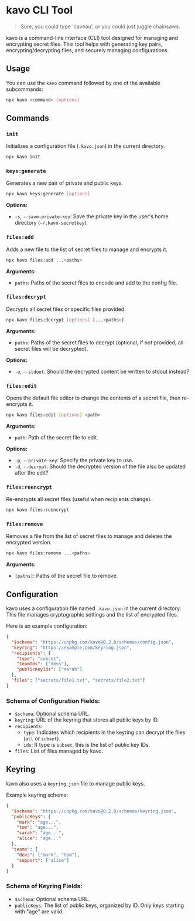 # kavo CLI Tool

> Sure, you could type 'caveau', or you could just juggle chainsaws.

kavo is a command-line interface (CLI) tool designed for managing and encrypting secret files. This tool helps with generating key pairs, encrypting/decrypting files, and securely managing configurations.

## Usage

You can use the `kavo` command followed by one of the available subcommands:

```sh
npx kavo <command> [options]
```

## Commands

### `init`

Initializes a configuration file (`.kavo.json`) in the current directory.

```sh
npx kavo init
```

### `keys:generate`

Generates a new pair of private and public keys.

```sh
npx kavo keys:generate [options]
```

**Options:**
- `-s`, `--save-private-key`: Save the private key in the user's home directory (`~/.kavo-secretkey`).

### `files:add`

Adds a new file to the list of secret files to manage and encrypts it.

```sh
npx kavo files:add ...<paths>
```

**Arguments:**
- `paths`: Paths of the secret files to encode and add to the config file.

### `files:decrypt`

Decrypts all secret files or specific files provided.

```sh
npx kavo files:decrypt [options] [...<paths>]
```

**Arguments:**
- `paths`: Paths of the secret files to decrypt (optional, if not provided, all secret files will be decrypted).

**Options:**
- `-o`, `--stdout`: Should the decrypted content be written to stdout instead?

### `files:edit`

Opens the default file editor to change the contents of a secret file, then re-encrypts it.

```sh
npx kavo files:edit [options] <path>
```

**Arguments:**
- `path`: Path of the secret file to edit.

**Options:**
- `-p`, `--private-key`: Specify the private key to use.
- `-d`, `--decrypt`: Should the decrypted version of the file also be updated after the edit?

### `files:reencrypt`

Re-encrypts all secret files (useful when recipients change).

```sh
npx kavo files:reencrypt
```

### `files:remove`

Removes a file from the list of secret files to manage and deletes the encrypted version.

```sh
npx kavo files:remove ...<paths>
```

**Arguments:**
- `[paths]`: Paths of the secret file to remove.

## Configuration

kavo uses a configuration file named `.kavo.json` in the current directory. This file manages cryptographic settings and the list of encrypted files.

Here is an example configuration:

```json
{
  "$schema": "https://unpkg.com/kavo@0.2.0/schemas/config.json",
  "keyring": "https://example.com/keyring.json",
  "recipients": {
    "type": "subset",
    "teamIds": ["devs"],
    "publicKeyIds": ["sarah"]
  },
  "files": ["secrets/file1.txt", "secrets/file2.txt"]
}
```

### Schema of Configuration Fields:

- `$schema`: Optional schema URL.
- `keyring`: URL of the keyring that stores all public keys by ID.
- `recipients`:
  - `type`: Indicates which recipients in the keyring can decrypt the files (`all` or `subset`).
  - `ids`: If type is `subset`, this is the list of public key IDs.
- `files`: List of files managed by kavo.

## Keyring

kavo also uses a `keyring.json` file to manage public keys.

Example keyring schema:

```json
{
  "$schema": "https://unpkg.com/kavo@0.2.0/schemas/keyring.json",
  "publicKeys": {
    "mark": "age...",
    "tom": "age...",
    "sarah": "age...",
    "alice": "age..."
  },
  "teams": {
    "devs": ["mark", "tom"],
    "support": ["alice"]
  }
}
```

### Schema of Keyring Fields:

- `$schema`: Optional schema URL.
- `publicKeys`: The list of public keys, organized by ID. Only keys starting with "age" are valid.
